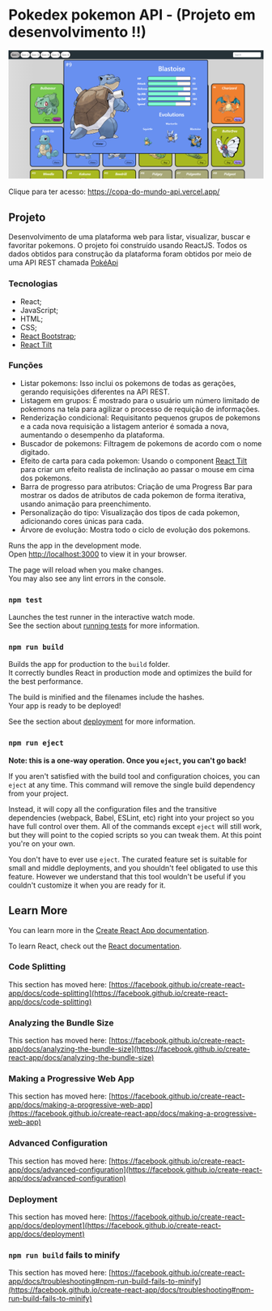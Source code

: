 # Pokedex pokemon API - (Projeto em desenvolvimento !!)

<img src="./public/assets/img/pokedex-pokemon.png"/>

Clique para ter acesso: https://copa-do-mundo-api.vercel.app/

## Projeto

Desenvolvimento de uma plataforma web para listar, visualizar, buscar e favoritar pokemons. O projeto foi construído usando ReactJS. Todos os dados obtidos para construção da plataforma foram obtidos por meio de uma API REST chamada <a href="https://pokeapi.co/">PokéApi</a>

### Tecnologias
- React;
- JavaScript;
- HTML;
- CSS;
- <a href="https://react-bootstrap.github.io/">React Bootstrap</a>;
- <a href="https://www.npmjs.com/package/react-parallax-tilt">React Tilt</a>

### Funções

- Listar pokemons: Isso inclui os pokemons de todas as gerações, gerando requisições diferentes na API REST.
- Listagem em grupos: É mostrado para o usuário um número limitado de pokemons na tela para agilizar o processo de requição de informações.
- Renderização condicional: Requisitanto pequenos grupos de pokemons e a cada nova requisição a listagem anterior é somada a nova, aumentando o desempenho da plataforma.
- Buscador de pokemons: Filtragem de pokemons de acordo com o nome digitado.
- Efeito de carta para cada pokemon: Usando o component <a href="https://www.npmjs.com/package/react-parallax-tilt">React Tilt</a> para criar um efeito realista de inclinação ao passar o mouse em cima dos pokemons.
- Barra de progresso para atributos: Criação de uma Progress Bar para mostrar os dados de atributos de cada pokemon de forma iterativa, usando animação para preenchimento.
- Personalização do tipo: Visualização dos tipos de cada pokemon, adicionando cores únicas para cada.
- Árvore de evolução: Mostra todo o ciclo de evolução dos pokemons.



Runs the app in the development mode.\
Open [http://localhost:3000](http://localhost:3000) to view it in your browser.

The page will reload when you make changes.\
You may also see any lint errors in the console.

### `npm test`

Launches the test runner in the interactive watch mode.\
See the section about [running tests](https://facebook.github.io/create-react-app/docs/running-tests) for more information.

### `npm run build`

Builds the app for production to the `build` folder.\
It correctly bundles React in production mode and optimizes the build for the best performance.

The build is minified and the filenames include the hashes.\
Your app is ready to be deployed!

See the section about [deployment](https://facebook.github.io/create-react-app/docs/deployment) for more information.

### `npm run eject`

**Note: this is a one-way operation. Once you `eject`, you can't go back!**

If you aren't satisfied with the build tool and configuration choices, you can `eject` at any time. This command will remove the single build dependency from your project.

Instead, it will copy all the configuration files and the transitive dependencies (webpack, Babel, ESLint, etc) right into your project so you have full control over them. All of the commands except `eject` will still work, but they will point to the copied scripts so you can tweak them. At this point you're on your own.

You don't have to ever use `eject`. The curated feature set is suitable for small and middle deployments, and you shouldn't feel obligated to use this feature. However we understand that this tool wouldn't be useful if you couldn't customize it when you are ready for it.

## Learn More

You can learn more in the [Create React App documentation](https://facebook.github.io/create-react-app/docs/getting-started).

To learn React, check out the [React documentation](https://reactjs.org/).

### Code Splitting

This section has moved here: [https://facebook.github.io/create-react-app/docs/code-splitting](https://facebook.github.io/create-react-app/docs/code-splitting)

### Analyzing the Bundle Size

This section has moved here: [https://facebook.github.io/create-react-app/docs/analyzing-the-bundle-size](https://facebook.github.io/create-react-app/docs/analyzing-the-bundle-size)

### Making a Progressive Web App

This section has moved here: [https://facebook.github.io/create-react-app/docs/making-a-progressive-web-app](https://facebook.github.io/create-react-app/docs/making-a-progressive-web-app)

### Advanced Configuration

This section has moved here: [https://facebook.github.io/create-react-app/docs/advanced-configuration](https://facebook.github.io/create-react-app/docs/advanced-configuration)

### Deployment

This section has moved here: [https://facebook.github.io/create-react-app/docs/deployment](https://facebook.github.io/create-react-app/docs/deployment)

### `npm run build` fails to minify

This section has moved here: [https://facebook.github.io/create-react-app/docs/troubleshooting#npm-run-build-fails-to-minify](https://facebook.github.io/create-react-app/docs/troubleshooting#npm-run-build-fails-to-minify)
